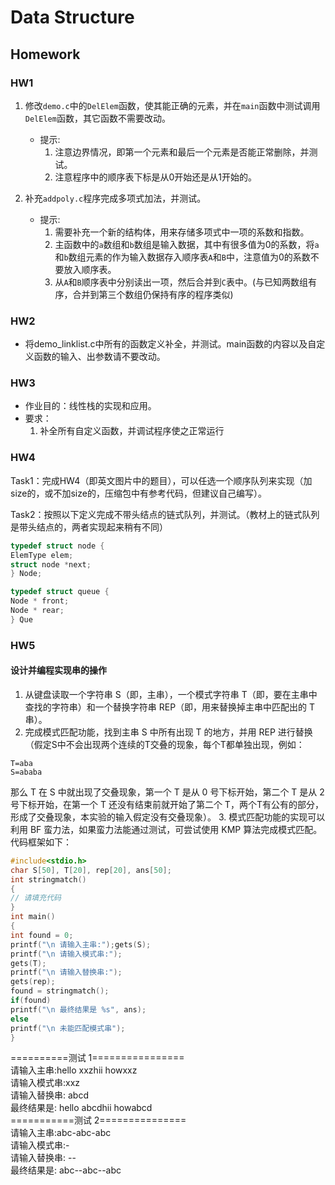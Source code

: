 # Data Structure

## Homework

### HW1

1. 修改`demo.c`中的`DelElem`函数，使其能正确的元素，并在`main`函数中测试调用 `DelElem`函数，其它函数不需要改动。
    - 提示:
        1. 注意边界情况，即第一个元素和最后一个元素是否能正常删除，并测试。
        2. 注意程序中的顺序表下标是从0开始还是从1开始的。

2. 补充`addpoly.c`程序完成多项式加法，并测试。 
    - 提示:
        1. 需要补充一个新的结构体，用来存储多项式中一项的系数和指数。
        2. 主函数中的`a`数组和`b`数组是输入数据，其中有很多值为0的系数，将`a`和`b`数组元素的作为输入数据存入顺序表`A`和`B`中，注意值为0的系数不要放入顺序表。
        3. 从`A`和`B`顺序表中分别读出一项，然后合并到`C`表中。(与已知两数组有序，合并到第三个数组仍保持有序的程序类似)

### HW2  

- 将demo_linklist.c中所有的函数定义补全，并测试。main函数的内容以及自定义函数的输入、出参数请不要改动。

### HW3

- 作业⽬的：线性栈的实现和应⽤。
- 要求：
    1. 补全所有⾃定义函数，并调试程序使之正常运⾏

### HW4

Task1：完成HW4（即英⽂图⽚中的题⽬），可以任选⼀个顺序队列来实现（加size的，或不加size的，压缩包中有参考代码，但建议⾃⼰编写）。

Task2：按照以下定义完成不带头结点的链式队列，并测试。（教材上的链式队列是带头结点的，两者实现起来稍有不同）

```c
typedef struct node {
ElemType elem;
struct node *next;
} Node;

typedef struct queue {
Node * front;
Node * rear;
} Que
```

### HW5  

#### 设计并编程实现串的操作  

1. 从键盘读取⼀个字符串 S（即，主串），⼀个模式字符串 T（即，要在主串中查找的字符串）和⼀个替换字符串 REP（即，⽤来替换掉主串中匹配出的 T 串）。
2. 完成模式匹配功能，找到主串 S 中所有出现 T 的地⽅，并⽤ REP 进⾏替换（假定S中不会出现两个连续的T交叠的现象，每个T都单独出现，例如：
```
T=aba
S=ababa
```
那么 T 在 S 中就出现了交叠现象，第⼀个 T 是从 0 号下标开始，第⼆个 T 是从 2 号下标开始，在第⼀个 T 还没有结束前就开始了第⼆个 T，两个T有公有的部分，形成了交叠现象，本实验的输⼊假定没有交叠现象）。
3. 模式匹配功能的实现可以利⽤ BF 蛮⼒法，如果蛮⼒法能通过测试，可尝试使⽤ KMP 算法完成模式匹配。
代码框架如下：
```c
#include<stdio.h>
char S[50], T[20], rep[20], ans[50];
int stringmatch()
{
// 请填充代码
}
int main()
{
int found = 0;
printf("\n 请输⼊主串:");gets(S);
printf("\n 请输⼊模式串:");
gets(T);
printf("\n 请输⼊替换串:");
gets(rep);
found = stringmatch();
if(found)
printf("\n 最终结果是 %s", ans);
else
printf("\n 未能匹配模式串");
}
```
==========测试 1================  
请输⼊主串:hello xxzhii howxxz  
请输⼊模式串:xxz  
请输⼊替换串: abcd  
最终结果是: hello abcdhii howabcd  
===========测试 2===============  
请输⼊主串:abc-abc-abc  
请输⼊模式串:-  
请输⼊替换串: --  
最终结果是: abc--abc--abc  


